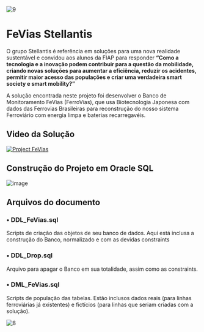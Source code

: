 ![9](https://github.com/anacartola/FeVias-Stellantis/assets/136506553/cc891ea1-6105-4490-bb3b-f76a98e22b7f)
# FeVias Stellantis

O grupo Stellantis é referência em soluções para uma nova realidade sustentável e convidou aos alunos da FIAP para responder **“Como a tecnologia e a inovação podem contribuir para a questão da mobilidade, criando novas soluções para aumentar a eficiência, reduzir os acidentes, permitir maior acesso das populações e criar uma verdadeira smart society e smart mobility?”**

A solução encontrada neste projeto foi desenvolver o Banco de Monitoramento FeVias (FerroVias), que usa Biotecnologia Japonesa com dados das Ferrovias Brasileiras para reconstrução do nosso sistema Ferroviário com energia limpa e baterias recarregavéis.

## Video da Solução
[![Project FeVias](https://img.youtube.com/vi/n5WVaHOHnvI/0.jpg)](https://www.youtube.com/watch?v=n5WVaHOHnvI)

## Construção do Projeto em Oracle SQL
![image](https://github.com/anacartola/FeVias-Stellantis/assets/136506553/39e54253-7e39-44df-a513-c788df7e8400)

## Arquivos do documento

### • DDL_FeVias.sql
Scripts de criação das objetos de seu banco de dados. Aqui está inclusa a construção do Banco, normalizado e com as devidas constraints 
### • DDL_Drop.sql
Arquivo para apagar o Banco em sua totalidade, assim como as constraints.
### • DML_FeVias.sql
Scripts de população das tabelas. Estão inclusos dados reais (para linhas ferroviárias já existentes) e fictícios (para linhas que seriam criadas com a solução).

![8](https://github.com/anacartola/FeVias-Stellantis/assets/136506553/229ec652-be89-42df-8d24-0f8bc1db7478)
